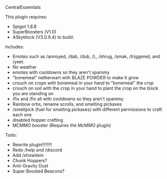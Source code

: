 CentralEssentials

This plugin requires:
- Spigot 1.8.8
- SuperBoosters (V1.0)
- ASkyblock (V3.0.9.4)
to build.

Includes:
- Emotes such as /annoyed, /dab, /dub, /L, /shrug, /smak, /triggered, and /yeet.
- No weather
- emotes with cooldowns so they aren't spammy
- "bonemeal" netherwart with BLAZE POWDER to make it grow
- crouch on crops with bonemeal in your hand to "bonemeal" the crop
- crouch on soil with the crop in your hand to plant the crop on the block you are standing on
- /fix and /fix all with cooldowns so they aren't spammy
- Rainbow orbs, rename scrolls, and smelting pickaxes
- /smeltpick (fuel for smelting pickaxes)
  with different permissions to craft each one
- disabled hopper crafting
- MCMMO booster (Requires the McMMO plugin)

Todo:
- Rewrite plugin!!!!!!!!
- Redo /help and /discord
- Add /showitem <player>
- Chunk Hoppers?
- Anti-Gravity Dust
- Super Boosted Beacons?
